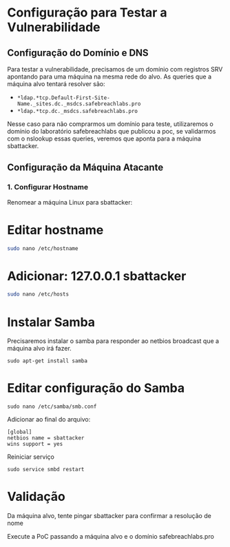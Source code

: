 # Configuração para Testar a Vulnerabilidade

## Configuração do Domínio e DNS
Para testar a vulnerabilidade, precisamos de um domínio com registros SRV apontando para uma máquina na mesma rede do alvo.
As queries que a máquina alvo tentará resolver são:

- `*ldap.*tcp.Default-First-Site-Name._sites.dc._msdcs.safebreachlabs.pro`
- `*ldap.*tcp.dc._msdcs.safebreachlabs.pro`

Nesse caso para não comprarmos um domínio para teste, utilizaremos o domínio do laboratório safebreachlabs que publicou a poc, se validarmos com o nslookup essas queries, veremos que aponta para a máquina sbattacker.

## Configuração da Máquina Atacante
### 1. Configurar Hostname
Renomear a máquina Linux para sbattacker:


# Editar hostname
```bash
sudo nano /etc/hostname
```
# Adicionar: 127.0.0.1 sbattacker
```bash
sudo nano /etc/hosts
```

# Instalar Samba
Precisaremos instalar o samba para responder ao netbios broadcast que a máquina alvo irá fazer.
```
sudo apt-get install samba
```
# Editar configuração do Samba
```
sudo nano /etc/samba/smb.conf
```
Adicionar ao final do arquivo:
```
[global]
netbios name = sbattacker
wins support = yes
```
Reiniciar serviço
```
sudo service smbd restart
```
# Validação

Da máquina alvo, tente pingar sbattacker para confirmar a resolução de nome

Execute a PoC passando a máquina alvo e o domínio safebreachlabs.pro
